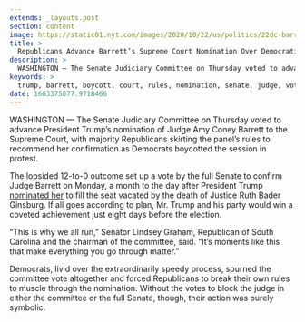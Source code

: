 ```yaml
--- 
extends: _layouts.post 
section: content 
image: https://static01.nyt.com/images/2020/10/22/us/politics/22dc-barrett-sub/22dc-barrett-sub-facebookJumbo.jpg 
title: > 
  Republicans Advance Barrett’s Supreme Court Nomination Over Democratic Boycott 
description: > 
  WASHINGTON — The Senate Judiciary Committee on Thursday voted to advance President Trump’s nomination of Judge Amy Coney Barrett to the Supreme Court, with majority Republicans skirting the panel’s rules to recommend her confirmation as Democrats boycotted the session in protest.If all goes according to plan, Mr. Trump and his party would win a coveted achievement just eight days before the election.“This is why we all run,” Senator Lindsey Graham, Republican of South Carolina and the chairman of the committee, said.“It’s moments like this that make everything you go through matter.”Democrats, livid over the extraordinarily speedy process, spurned the committee vote altogether and forced Republicans to break their own rules to muscle through the nomination.Without the votes to block the judge in either the committee or the full Senate, though, their action was purely symbolic. 
keywords: > 
  trump, barrett, boycott, court, rules, nomination, senate, judge, vote, committee, democratic, advance, republicans, supreme, barretts, president 
date: 1603375077.9718466 
--- 
```

<div><p class="css-158dogj evys1bk0">WASHINGTON &#8212; The Senate Judiciary Committee on Thursday voted to advance President Trump&#8217;s nomination of Judge Amy Coney Barrett to the Supreme Court, with majority Republicans skirting the panel&#8217;s rules to recommend her confirmation as Democrats boycotted the session in protest.</p><p class="css-158dogj evys1bk0">The lopsided 12-to-0 outcome set up a vote by the full Senate to confirm Judge Barrett on Monday, a month to the day after President Trump <a class="css-1g7m0tk" href="https://www.nytimes.com/2020/09/26/us/politics/amy-coney-barrett-supreme-court.html" title="">nominated her</a> to fill the seat vacated by the  death of Justice Ruth Bader Ginsburg. If all goes according to plan, Mr. Trump and his party would win a coveted achievement just eight days before the election.</p><p class="css-158dogj evys1bk0">&#8220;This is why we all run,&#8221; Senator Lindsey Graham, Republican of South Carolina and the chairman of the committee, said. &#8220;It&#8217;s moments like this that make everything you go through matter.&#8221;</p><p class="css-158dogj evys1bk0">Democrats, livid over the extraordinarily speedy process, spurned the committee vote altogether and forced Republicans to break their own rules to muscle through the nomination. Without the votes to block the judge in either the committee or the full Senate, though, their action was purely symbolic.</p></div>